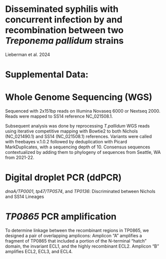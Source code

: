 # Disseminated syphilis with concurrent infection by and recombination between two _Treponema pallidum_ strains
Lieberman et al. 2024

# **Supplemental Data:**

# **Whole Genome Sequencing (WGS)**

Sequenced with 2x151bp reads on Illumina Novaseq 6000 or Nextseq 2000. Reads were mapped to SS14 reference NC_021508.1. 

Subsequent analysis was done by reprocessing _T.pallidum_ WGS reads using iterative competitive mapping with Bowtie2 to both Nichols (NC_021490.1) and SS14 (NC_021508.1) references. Variants were called with freebayes v.1.0.2 followed by deduplication with Picard MarkDuplicates, with a sequencing depth of 10. Consensus sequences contextualized by adding them to phylogeny of sequences from Seattle, WA from 2021-22.

# Digital droplet PCR (ddPCR)

_dnaA/TP0001_, _tp47/TP0574_, and _TP0136_: Discriminated between Nichols and SS14 Lineages

# _TP0865_ PCR amplification

To determine linkage between the recombinant regions in TP0865, we designed a pair of overlapping amplicons: Amplicon “A” amplifies a fragment of TP0865 that included a portion of the N-terminal “hatch” domain, the invariant ECL1, and the highly recombinant ECL2. Amplicon “B” amplifies ECL2, ECL3, and ECL4. 
